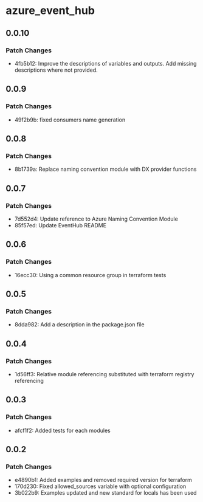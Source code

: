 # azure_event_hub

## 0.0.10

### Patch Changes

- 4fb5b12: Improve the descriptions of variables and outputs. Add missing descriptions where not provided.

## 0.0.9

### Patch Changes

- 49f2b9b: fixed consumers name generation

## 0.0.8

### Patch Changes

- 8b1739a: Replace naming convention module with DX provider functions

## 0.0.7

### Patch Changes

- 7d552d4: Update reference to Azure Naming Convention Module
- 85f57ed: Update EventHub README

## 0.0.6

### Patch Changes

- 16ecc30: Using a common resource group in terraform tests

## 0.0.5

### Patch Changes

- 8dda982: Add a description in the package.json file

## 0.0.4

### Patch Changes

- 1d56ff3: Relative module referencing substituted with terraform registry referencing

## 0.0.3

### Patch Changes

- afcf1f2: Added tests for each modules

## 0.0.2

### Patch Changes

- e4890b1: Added examples and removed required version for terraform
- 170d230: Fixed allowed_sources variable with optional configuration
- 3b022b9: Examples updated and new standard for locals has been used
